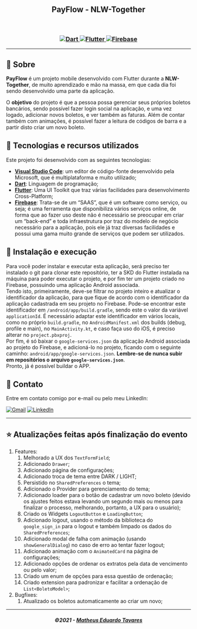 <h2 align="center">
  PayFlow - NLW-Together
</h2>

<br/>

<h3 align="center">
  <a href="https://dart.dev/">
    <img alt="Dart" src="https://img.shields.io/badge/Dart-0175C2?style=for-the-badge&logo=dart&logoColor=white">
  </a>
  <a href="https://flutter.dev/">
    <img alt="Flutter" src="https://img.shields.io/badge/Flutter-02569B?style=for-the-badge&logo=flutter&logoColor=white">
  </a>
  <a href="https://firebase.google.com">
    <img alt="Firebase" src="https://img.shields.io/badge/firebase-ffca28?style=for-the-badge&logo=firebase&logoColor=black">
  </a>
</h3>

---

## 📃 Sobre

**PayFlow** é um projeto mobile desenvolvido com Flutter durante a **NLW-Together**, de muito aprendizado e mão na massa, em que cada dia foi sendo desenvolvido uma parte da aplicação.

O **objetivo** do projeto é que a pessoa possa gerenciar seus próprios boletos bancários, sendo possível fazer login social na aplicação, e uma vez logado, adicionar novos boletos, e ver também as faturas. Além de contar também com animações, é possível fazer a leitura de códigos de barra e a partir disto criar um novo boleto.

## 🚀 Tecnologias e recursos utilizados

Este projeto foi desenvolvido com as seguintes tecnologias:
- [**Visual Studio Code**](https://code.visualstudio.com/): um editor de código-fonte desenvolvido pela Microsoft, que é multiplataforma e muito utilizado;
- [**Dart**](https://dart.dev/): Linguagem de programação;
- [**Flutter**](https://flutter.dev/): Uma UI Toolkit que traz várias facilidades para desenvolvimento Cross-Platform;
- [**Firebase**](https://firebase.google.com): Trata-se de um “SAAS”, que é um software como serviço, ou seja; é uma ferramenta que disponibiliza vários serviços online, de forma que ao fazer uso deste não é necessário se preocupar em criar um “back-end” e toda infraestrutura por traz do modelo de negócio necessário para a aplicação, pois ele já traz diversas facilidades e possui uma gama muito grande de serviços que podem ser utilizados.

## 🔧 Instalação e execução

Para você poder instalar e executar esta aplicação, será preciso ter instalado o git para clonar este repositório, ter a SKD do Flutter instalada na máquina para poder executar o projeto, e por fim ter um projeto criado no Firebase, possuindo uma aplicação Android associada.
<br />
Tendo isto, primeiramente, deve-se filtrar no projeto inteiro e atualizar o identificador da aplicação, para que fique de acordo com o identificador da aplicação cadastrada em seu projeto no Firebase. Pode-se encontrar este identificador em `/android/app/build.gradle`, sendo este o valor da variável `applicationId`. É necessário adaptar este identificador em vários locais, como no próprio `build.gradle`, no `AndroidManifest.xml` dos builds (debug, profile e main), no `MainActivity.kt`, e caso faça uso do iOS, é preciso alterar no `project.pbxproj`.
<br />
Por fim, é só baixar o `google-services.json` da aplicação Android associada ao projeto do Firebase, e adicioná-lo no projeto, ficando com o seguinte caminho: `android/app/google-services.json`. **Lembre-se de nunca subir em repositórios o arquivo `google-services.json`**.
<br />
Pronto, já é possível buildar o APP.

## 📲 Contato

Entre em contato comigo por e-mail ou pelo meu LinkedIn:

<a href="mailto:matheuseduardotavaresdev@gmail.com"><img src="https://img.shields.io/badge/Gmail-D14836?style=for-the-badge&logo=gmail&logoColor=white" alt="Gmail"/></a>
<a href="https://www.linkedin.com/in/matheus-eduardo-tavares-268589184/"><img src="https://img.shields.io/badge/linkedin%20-%230077B5.svg?&style=for-the-badge&logo=linkedin&logoColor=white" alt="LinkedIn"/></a>
***

## ⭐ Atualizações feitas após finalização do evento

1. Features:
    1. Melhorado a UX dos `TextFormField`;
    2. Adicionado `Drawer`;
    3. Adicionado página de configurações;
    4. Adicionado troca de tema entre DARK / LIGHT;
    5. Persistido no `SharedPreferences` o tema;
    6. Adicionado o Provider para gerenciamento do tema;
    7. Adicionado loader para o botão de cadastrar um novo boleto (devido os ajustes feitos estava levando um segundo mais ou menos para finalizar o processo, melhorando, portanto, a UX para o usuário);
    8. Criado os Widgets `LogoutButton` e `LoadingButton`;
    9. Adicionado logout, usando o método da biblioteca do `google_sign_in` para o logout e também limpado os dados do `SharedPreferences`;
    10. Adicionado modal de falha com animação (usando `showGeneralDialog`) no caso de erro ao tentar fazer logout;
    11. Adicionado animação com o `AnimatedCard` na página de configurações;
    12. Adicionado opções de ordenar os extratos pela data de vencimento ou pelo valor;
    13. Criado um enum de opções para essa questão de ordenação;
    14. Criado extension para padronizar e facilitar a ordenação de `List<BoletoModel>`;
2. Bugfixes:  
    1. Atualizado os boletos automaticamente ao criar um novo;

---

<h5 align="center">
  &copy;2021 - <a href="https://github.com/matheusEduardoTavares">Matheus Eduardo Tavares</a>
</h5>